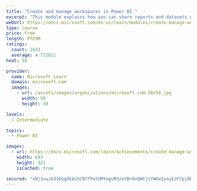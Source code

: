 ```yaml
---
title: "Create and manage workspaces in Power BI "
excerpt: "This module explains how you can share reports and datasets with your users and how to create a deployment strategy that makes sense for you and your organization. Furthermore, you will learn about data lineage in Microsoft Power BI."
webUrl: https://docs.microsoft.com/en-us/learn/modules/create-manage-workspaces-power-bi/
type: course
price: Free
length: PT29M
ratings:
  count: 1633
  average: 4.772811
heat: 56

provider:
  name: Microsoft Learn
  domain: microsoft.com
  images:
    - url: /assets/images/organizations/microsoft.com-50x50.jpg
      width: 50
      height: 50

levels:
  - Intermediate

topics:
  - Power BI

images:
  - url: https://docs.microsoft.com/learn/achievements/create-manage-workspaces-power-bi-social.png
    width: 643
    height: 321
    isCached: true

secured: "xNj3uu/Ed1EGghEAihCB7fPwtUMYoguM3zetB+6nDWtj1YWGw1yoyEJF7pj8hB+80bfFQekXIsrg/ksT6cigCetUa75LnLVfzCvctcxcQonwBsBUBUZkyesTn/lTHl1yNGBBPxLf2VaI35rWO8+OlFLstNm7qfGInu/MPMWceDhMNBxOkFXa5H/9epVOLm9bxXM6mjK/FJ7Eh/AYF7ON9xx+IlPDt+qbxURv7diLcMp+pOy9T3aQfgoOCzCmBPs4TM5p4FEpyo23PsMyMBOtMQQB3R6HUcjWy8npIeCjg62KWXpaZZoY4oXhGgb6KSyt8iHGuub3JlFlwZPi2zVb0tGu+BXvL9khst4MsKRxRtm2fX/cYNQ4nGpgWRm7XvQiUQG2QljnAFy2KH/RAwn+WM9l1Q+3mNXDIwGa5vNUHEQ=;DW1Ex5NjhEpOh0Fb3dwGYw=="
---
```



